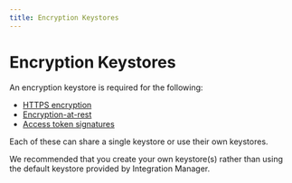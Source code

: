 ```yaml
---
title: Encryption Keystores
---
```


# Encryption Keystores

An encryption keystore is required for the following:

* [HTTPS encryption](./enabling-https)
* [Encryption-at-rest](./encryption-at-rest)
* [Access token signatures](./access-token-signatures)
 
Each of these can share a single keystore or use their own keystores.

We recommended that you create your own keystore(s) rather than using the default keystore provided by Integration Manager. 
